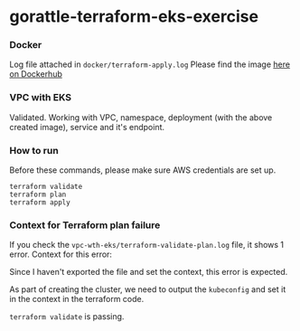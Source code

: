 # gorattle-terraform-eks-exercise

### Docker 

Log file attached in `docker/terraform-apply.log`
Please find the image [here on Dockerhub](https://hub.docker.com/repository/docker/tanvirsingh/gorattle-experiment/tags?page=1&ordering=last_updated)

### VPC with EKS
Validated. Working with VPC, namespace, deployment (with the above created image), service and it's endpoint.

### How to run

Before these commands, please make sure AWS credentials are set up.

```
terraform validate
terraform plan
terraform apply
```

### Context for Terraform plan failure

If you check the `vpc-wth-eks/terraform-validate-plan.log` file, it shows 1 error. Context for this error:

Since I haven't exported the file and set the context, this error is expected.

As part of creating the cluster, we need to output the `kubeconfig` and set it in the context in the terraform code.

`terraform validate` is passing.